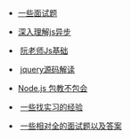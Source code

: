 
+  [一些面试题](https://github.com/qiu-deqing/FE-interview)  

+  [深入理解js异步](https://github.com/wangfupeng1988/js-async-tutorial)  

+  [阮老师Js基础](https://github.com/wangdoc/javascript-tutorial)  

+  [jquery源码解读](https://github.com/chokcoco/jQuery-)  

+  [Node.js 包教不包会](https://github.com/alsotang/node-lessons)  

+  [一些找实习的经验](https://github.com/topview-frontend/campus-recruitment/blob/master/interview/frontend_interview_by_timtsang.md) 

+  [一些相对全的面试题以及答案](https://github.com/infp/Front-end-Interview)
